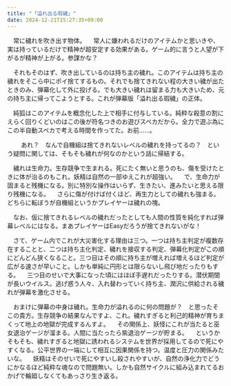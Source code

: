 ```yaml
---
title: "「溢れ出る瑕穢」"
date: 2024-12-21T15:27:35+09:00
---
```

　常に穢れを吹き出す物体。
　常人に嫌われるだけのアイテムかと思いきや、実は持っているだけで精神が超安定する効果がある。ゲーム的に言うと人望が下がるが精神が上がる。参謀かな？

　それもそのはず、吹き出しているのは持ち主の穢れ。このアイテムは持ち主の穢れをそこら中にポイ捨てするもの。それでも捨てきれない程の大きい穢が出たときのみ、弾幕化して外に投げる。でも大きい穢れは留まる力も大きいため、元の持ち主に帰ってこようとする。これが弾幕版「溢れ出る瑕穢」の正体。

　純狐はこのアイテムを概念化した上で相手に付与している。純粋な殺意の割にえらく回りくどいのはこの後が符名つきのお遊びスペカだから。全力で遊ぶ為にこの半自動スペカで考える時間を作ってた。お前……。

　
　あれ？　なんで自機組は捨てきれないレベルの穢れを持ってるの？　という疑問に関しては、そもそも穢れが何なのかという話に帰結する。

　穢れは生命力。生存競争で生まれる。死にたく無いと思うのも、傷を受けたときに体が治るのもこれ。妖精は自然の一部ゆえこれが超強い。
　で、生命力が固まると残機になる。別に特別な操作はいらず、生きたい、進みたいと思える限り残機になる。
　さらに傷が付けば付くほど、再生力としての穢れも強まる。どちらに転ぼうが自機組というかプレイヤーは穢れの塊。


　なお、仮に捨てきれるレベルの穢れだったとしても人間の性質を純化すれば弾幕レベルにはなる。まあプレイヤーはEasyだろうが捨てきれないがな！



　さて、ゲーム内でこれが大災害化する理由は三つ。一つは持ち主判定が複数存在することと、二つは持ち主化判定、穢れを接収する判定、弾幕化判定がこの順にどんどん狭くなること。三つ目はその順に持ち主が増えれば増えるほど判定が広がる速さが早いこと。しかも単純に円形とは限らないし飛び地だったりもする。
　三つ目のせいで大事になった頃にはほぼ手遅れだったりする。潜伏期間が長いウイルス。逃げ惑う人々、入れ替わっていく持ち主、潤沢に供給される穢れが弾幕を激化させる。

　おまけに弾幕の中身は穢れ。生命力が溢れるのに何の問題が？　と思ったそこの貴方。生存競争の結果なんですよ、これ。穢れすぎると利己的精神が育ちまくって地上の地獄が完成するんすよ。
　その関係上、妖怪にこれが当たると巫女退治ゲージが溜まる。人間に当たったら紫退治ゲージが貯まる。
　というかそもそも、穢れすぎると地獄に誘われるシステムを世界が採用してるので死にやすくなる。公平世界の一端にして相互に因果関係を持つ。温度と圧力の関係みたいな。
　妖精はそのせいで死にやすいし殺されやすいが、自然の浄化力でどうにかなるほど純粋な魂なので問題無い。しかも自然サイクルに組み込まれてるおかげで輪廻しなくてもあっさり生き返る。
